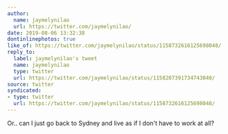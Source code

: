 ```yaml
---
author:
  name: jaymelynilao
  url: https://twitter.com/jaymelynilao/
date: 2019-08-06 13:32:38
dontinlinephotos: true
like_of: https://twitter.com/jaymelynilao/status/1158732616125698048/
reply_to:
  label: jaymelynilao's tweet
  name: jaymelynilao
  type: twitter
  url: https://twitter.com/jaymelynilao/status/1158207391734743040/
source: twitter
syndicated:
- type: twitter
  url: https://twitter.com/jaymelynilao/status/1158732616125698048/
---
```


Or.. can I just go back to Sydney and live as if I don't have to work at all?